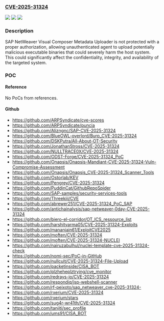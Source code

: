 ### [CVE-2025-31324](https://cve.mitre.org/cgi-bin/cvename.cgi?name=CVE-2025-31324)
![](https://img.shields.io/static/v1?label=Product&message=SAP%20NetWeaver%20(Visual%20Composer%20development%20server)&color=blue)
![](https://img.shields.io/static/v1?label=Version&message=VCFRAMEWORK%207.50%20&color=brightgreen)
![](https://img.shields.io/static/v1?label=Vulnerability&message=CWE-434%3A%20Unrestricted%20Upload%20of%20File%20with%20Dangerous%20Type&color=brightgreen)

### Description

SAP NetWeaver Visual Composer Metadata Uploader is not protected with a proper authorization, allowing unauthenticated agent to upload potentially malicious executable binaries that could severely harm the host system. This could significantly affect the confidentiality, integrity, and availability of the targeted system.

### POC

#### Reference
No PoCs from references.

#### Github
- https://github.com/ARPSyndicate/cve-scores
- https://github.com/ARPSyndicate/puncia
- https://github.com/Alizngnc/SAP-CVE-2025-31324
- https://github.com/BlueOWL-overlord/Burp_CVE-2025-31324
- https://github.com/DSKPutra/All-About-OT-Security
- https://github.com/JonathanStross/CVE-2025-31324
- https://github.com/NULLTRACE0X/CVE-2025-31324
- https://github.com/ODST-Forge/CVE-2025-31324_PoC
- https://github.com/Onapsis/Onapsis-Mandiant-CVE-2025-31324-Vuln-Compromise-Assessment
- https://github.com/Onapsis/Onapsis_CVE-2025-31324_Scanner_Tools
- https://github.com/Ostorlab/KEV
- https://github.com/Pengrey/CVE-2025-31324
- https://github.com/PuddinCat/GithubRepoSpider
- https://github.com/SAP-samples/security-services-tools
- https://github.com/Threekiii/CVE
- https://github.com/abrewer251/CVE-2025-31324_PoC_SAP
- https://github.com/antichainalysis/sap-netweaver-0day-CVE-2025-31324
- https://github.com/biero-el-corridor/OT_ICS_ressource_list
- https://github.com/harshitvarma05/CVE-2025-31324-Exploits
- https://github.com/mananjain61/ExploitCVE2025
- https://github.com/moften/CVE-2025-31324
- https://github.com/moften/CVE-2025-31324-NUCLEI
- https://github.com/nairuzabulhul/nuclei-template-cve-2025-31324-check
- https://github.com/nomi-sec/PoC-in-GitHub
- https://github.com/nullcult/CVE-2025-31324-File-Upload
- https://github.com/packetinside/CISA_BOT
- https://github.com/plzheheplztrying/cve_monitor
- https://github.com/redrays-io/CVE-2025-31324
- https://github.com/respondiq/jsp-webshell-scanner
- https://github.com/rf-peixoto/sap_netweaver_cve-2025-31324-
- https://github.com/rxerium/CVE-2025-31324
- https://github.com/rxerium/stars
- https://github.com/sug4r-wr41th/CVE-2025-31324
- https://github.com/tanjiti/sec_profile
- https://github.com/ums91/CISA_BOT

